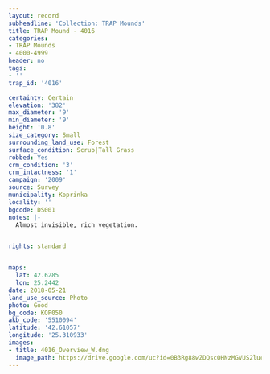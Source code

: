 ```yaml
---
layout: record
subheadline: 'Collection: TRAP Mounds'
title: TRAP Mound - 4016
categories:
- TRAP Mounds
- 4000-4999
header: no
tags:
- ''
trap_id: '4016'

certainty: Certain
elevation: '382'
max_diameter: '9'
min_diameter: '9'
height: '0.8'
size_category: Small
surrounding_land_use: Forest
surface_condition: Scrub|Tall Grass
robbed: Yes
crm_condition: '3'
crm_intactness: '1'
campaign: '2009'
source: Survey
municipality: Koprinka
locality: ''
bgcode: DS001
notes: |-
  Almost invisible, rich vegetation.


rights: standard


maps:
  lat: 42.6285
  lon: 25.2442
date: 2018-05-21
land_use_source: Photo
photo: Good
bg_code: КОР050
akb_code: '5510094'
latitude: '42.61057'
longitude: '25.310933'
images:
- title: 4016_Overview_W.dng
  image_path: https://drive.google.com/uc?id=0B3Rg88wZDQscOHNzMGVUS2luckU
---
```

